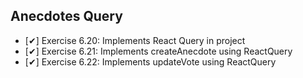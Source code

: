 ## Anecdotes Query

  - [✔] Exercise 6.20: Implements React Query in project
  - [✔] Exercise 6.21: Implements createAnecdote using ReactQuery
  - [✔] Exercise 6.22: Implements updateVote using ReactQuery